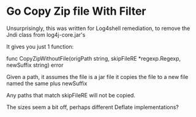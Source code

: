 Go Copy Zip file With Filter
============================

Unsurprisingly, this was written for Log4shell remediation, to remove
the Jndi class from log4j-core.jar's

It gives you just 1 function:

func CopyZipWithoutFile(origPath string, skipFileRE *regexp.Regexp, newSuffix string) error 

Given a path, it assumes the file is a jar file it copies the file to
a new file named the same plus newSuffix

Any paths that match skipFileRE will not be copied.

The sizes seem a bit off, perhaps different Deflate implementations? 